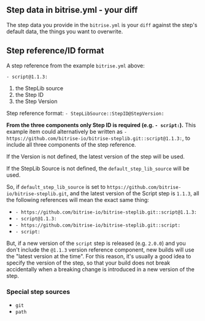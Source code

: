 ## Step data in bitrise.yml - your diff

The step data you provide in the `bitrise.yml` is your `diff` against
the step's default data, the things you want to overwrite.


## Step reference/ID format

A step reference from the example `bitrise.yml` above:

```
- script@1.1.3:
```

1. the StepLib source
1. the Step ID
1. the Step Version

Step reference format: `- StepLibSource::StepID@StepVersion:`

__From the three components only Step ID is required (e.g. `- script:`).__
This example item could alternatively be written as `- https://github.com/bitrise-io/bitrise-steplib.git::script@1.1.3:`,
to include all three components of the step reference.

If the Version is not defined, the latest version of the step will be used.

If the StepLib Source is not defined, the `default_step_lib_source` will be used.

So, if `default_step_lib_source` is set to `https://github.com/bitrise-io/bitrise-steplib.git`,
and the latest version of the Script step is `1.1.3`, all the following references
will mean the exact same thing:

- `- https://github.com/bitrise-io/bitrise-steplib.git::script@1.1.3:`
- `- script@1.1.3:`
- `- https://github.com/bitrise-io/bitrise-steplib.git::script:`
- `- script:`

But, if a new version of the `script` step is released (e.g. `2.0.0`)
and you don't include the `@1.1.3` version reference component,
new builds will use the "latest version at the time".
For this reason, it's usually a good idea to specify the version of the step,
so that your build does not break accidentally when a breaking change
is introduced in a new version of the step.

### Special step sources

- `git`
- `path`
